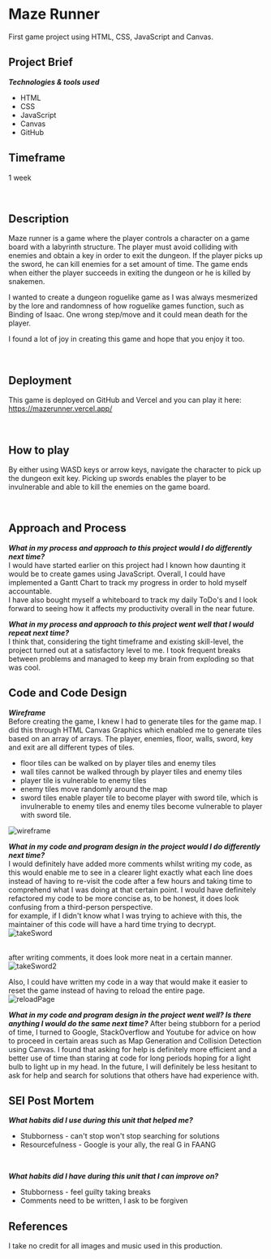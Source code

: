 # Maze Runner
First game project using HTML, CSS, JavaScript and Canvas.

## Project Brief
***Technologies & tools used***
- HTML
- CSS
- JavaScript
- Canvas
- GitHub

## Timeframe
1 week

<br>

## Description
Maze runner is a game where the player controls a character on a game board with a labyrinth structure. The player must avoid colliding with enemies and obtain a key in order to exit the dungeon. If the player picks up the sword, he can kill enemies for a set amount of time.
The game ends when either the player succeeds in exiting the dungeon or he is killed by snakemen.

I wanted to create a dungeon roguelike game as I was always mesmerized by the lore and randomness of how roguelike games function, such as 
Binding of Isaac. One wrong step/move and it could mean death for the player.

I found a lot of joy in creating this game and hope that you enjoy it too.

<br>

## Deployment
This game is deployed on GitHub and Vercel and you can play it here: https://mazerunner.vercel.app/

<br>

## How to play
By either using WASD keys or arrow keys, navigate the character to pick up the dungeon exit key. Picking up swords enables the player to be invulnerable and able to kill the enemies on the game board.

<br>


## Approach and Process


***What in my process and approach to this project would I do differently next time?*** <br>
I would have started earlier on this project had I known how daunting it would be to create games using JavaScript. Overall, I could have implemented a Gantt Chart to track my progress in order to hold myself accountable. <br>
I have also bought myself a whiteboard to track my daily ToDo's and I look forward to seeing how it affects my productivity overall in the near future.

***What in my process and approach to this project went well that I would repeat next time?*** <br>
I think that, considering the tight timeframe and existing skill-level, the project turned out at a satisfactory level to me. I took frequent breaks between problems and managed to keep my brain from exploding so that was cool.

## Code and Code Design

***Wireframe*** <br>
Before creating the game, I knew I had to generate tiles for the game map. I did this through HTML Canvas Graphics which enabled me to generate tiles based on an array of arrays.
The player, enemies, floor, walls, sword, key and exit are all different types of tiles. <br>
 - floor tiles can be walked on by player tiles and enemy tiles
 - wall tiles cannot be walked through by player tiles and enemy tiles
 - player tile is vulnerable to enemy tiles
 - enemy tiles move randomly around the map
 - sword tiles enable player tile to become player with sword tile, which is invulnerable to enemy tiles and enemy tiles become vulnerable to player with sword tile.

![wireframe](https://user-images.githubusercontent.com/98401776/168568961-536cc36e-f995-4fb8-adfa-37854e56d6c3.jpg)

***What in my code and program design in the project would I do differently next time?*** <br>
I would definitely have added more comments whilst writing my code, as this would enable me to see in a clearer light exactly what each line does instead of having to re-visit the code after a few hours and taking time to comprehend what I was doing at that certain point.
I would have definitely refactored my code to be more concise as, to be honest, it does look confusing from a third-person perspective.
<br> for example, if I didn't know what I was trying to achieve with this, the maintainer of this code will have a hard time trying to decrypt. <br>
![takeSword](https://user-images.githubusercontent.com/98401776/168574551-d61e498a-8700-4039-b90f-a26825c3461d.PNG)

<br> after writing comments, it does look more neat in a certain manner.
![takeSword2](https://user-images.githubusercontent.com/98401776/168574595-8baa6aee-6d19-44f4-9744-8f954cb930aa.PNG)
<br>

Also, I could have written my code in a way that would make it easier to reset the game instead of having to reload the entire page. <br>
![reloadPage](https://user-images.githubusercontent.com/98401776/168602542-fc9b3835-c979-4788-adfb-188bdb7ac47b.PNG)


***What in my code and program design in the project went well? Is there anything I would do the same next time?***
After being stubborn for a period of time, I turned to Google, StackOverflow and Youtube for advice on how to proceed in certain areas such as Map Generation and Collision Detection using Canvas. I found that asking for help is definitely more efficient and a better use of time
than staring at code for long periods hoping for a light bulb to light up in my head. In the future, I will definitely be less hesitant to ask for help and search for solutions that others have had experience with.


## SEI Post Mortem

***What habits did I use during this unit that helped me?***
- Stubborness - can't stop won't stop searching for solutions
- Resourcefulness - Google is your ally, the real G in FAANG

<br>

***What habits did I have during this unit that I can improve on?***
- Stubborness - feel guilty taking breaks
- Comments need to be written, I ask to be forgiven

## References
I take no credit for all images and music used in this production.



